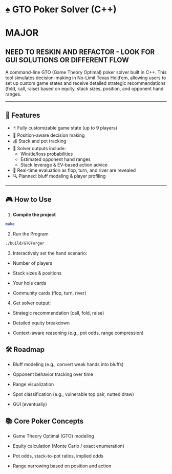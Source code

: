 
# ♠️ GTO Poker Solver (C++)


# MAJOR
## NEED TO RESKIN AND REFACTOR - LOOK FOR GUI SOLUTIONS OR DIFFERENT FLOW
A command-line GTO (Game Theory Optimal) poker solver built in C++. This tool simulates decision-making in No-Limit Texas Hold’em, allowing users to set up custom game states and receive detailed strategic recommendations (fold, call, raise) based on equity, stack sizes, position, and opponent hand ranges.

---

## 🚀 Features

- 🃏 Fully customizable game state (up to 9 players)
- 📍 Position-aware decision making
- 💰 Stack and pot tracking
- 🧠 Solver outputs include:
  - Win/tie/loss probabilities
  - Estimated opponent hand ranges
  - Stack leverage & EV-based action advice
- 🔄 Real-time evaluation as flop, turn, and river are revealed
- 🔍 Planned: bluff modeling & player profiling

---

## 🎮 How to Use

1. **Compile the project**

```bash
make
```

2. Run the Program

```bash
./build/GTOForger
```

3. Interactively set the hand scenario:

  -  Number of players

  -  Stack sizes & positions

  -  Your hole cards

  -  Community cards (flop, turn, river)

4. Get solver output:

  -  Strategic recommendation (call, fold, raise)

  -  Detailed equity breakdown

  -  Context-aware reasoning (e.g., pot odds, range compression)

## 🛠️ Roadmap

- Bluff modeling (e.g., convert weak hands into bluffs)

- Opponent behavior tracking over time

- Range visualization

- Spot classification (e.g., vulnerable top pair, nutted draw)

 -   GUI (eventually)

## 📚 Core Poker Concepts

 -   Game Theory Optimal (GTO) modeling

 -   Equity calculation (Monte Carlo / exact enumeration)

 -   Pot odds, stack-to-pot ratios, implied odds

 -   Range narrowing based on position and action
